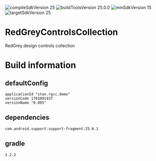 ![compileSdkVersion 25](https://img.shields.io/badge/compileSdkVersion-25-yellow.svg?style=true) ![buildToolsVersion 25.0.0](https://img.shields.io/badge/buildToolsVersion-25.0.0-blue.svg?style=true) ![minSdkVersion 15](https://img.shields.io/badge/minSdkVersion-15-red.svg?style=true) ![targetSdkVersion 25](https://img.shields.io/badge/targetSdkVersion-25-green.svg?style=true)

# RedGreyControlsCollection
RedGrey design controls collection

# Build information
## defaultConfig
	applicationId "stan.rgcc.demo"
	versionCode 1701091937
	versionName "0.005"
## dependencies
	com.android.support:support-fragment:25.0.1
## gradle
    2.2.2